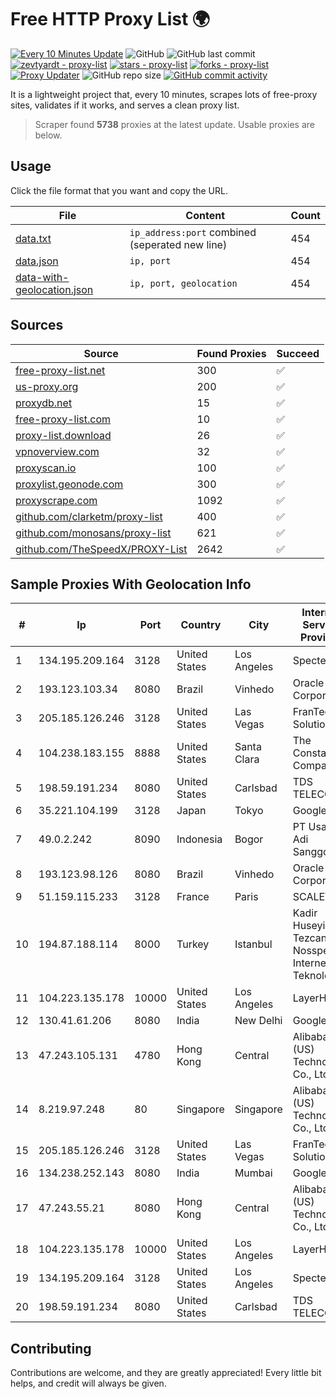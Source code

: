 
# Free HTTP Proxy List 🌍

[![Every 10 Minutes Update](https://github.com/mertguvencli/http-proxy-list/actions/workflows/main.yml/badge.svg?branch=main)](https://github.com/mertguvencli/http-proxy-list/actions/workflows/main.yml)
![GitHub](https://img.shields.io/github/license/mertguvencli/http-proxy-list)
![GitHub last commit](https://img.shields.io/github/last-commit/mertguvencli/http-proxy-list)
[![zevtyardt - proxy-list](https://img.shields.io/static/v1?label=zevtyardt&message=proxy-list&color=blue&logo=github)](https://github.com/zevtyardt/proxy-list "Go to GitHub repo")
[![stars - proxy-list](https://img.shields.io/github/stars/zevtyardt/proxy-list?style=social)](https://github.com/zevtyardt/proxy-list)
[![forks - proxy-list](https://img.shields.io/github/forks/zevtyardt/proxy-list?style=social)](https://github.com/zevtyardt/proxy-list)
[![Proxy Updater](https://github.com/zevtyardt/proxy-list/workflows/Proxy%20Updater/badge.svg)](https://github.com/zevtyardt/proxy-list/actions?query=workflow:"Proxy+Updater")
![GitHub repo size](https://img.shields.io/github/repo-size/zevtyardt/proxy-list)
[![GitHub commit activity](https://img.shields.io/github/commit-activity/m/zevtyardt/proxy-list?logo=commits)](https://github.com/zevtyardt/proxy-list/commits/main)

It is a lightweight project that, every 10 minutes, scrapes lots of free-proxy sites, validates if it works, and serves a clean proxy list.

> Scraper found **5738** proxies at the latest update. Usable proxies are below.

## Usage

Click the file format that you want and copy the URL.

|File|Content|Count|
|----|-------|-----|
|[data.txt](https://raw.githubusercontent.com/mertguvencli/http-proxy-list/main/proxy-list/data.txt)|`ip_address:port` combined (seperated new line)|454|
|[data.json](https://raw.githubusercontent.com/mertguvencli/http-proxy-list/main/proxy-list/data.json)|`ip, port`|454|
|[data-with-geolocation.json](https://raw.githubusercontent.com/mertguvencli/http-proxy-list/main/proxy-list/data-with-geolocation.json)|`ip, port, geolocation`|454|

## Sources

|Source|Found Proxies|Succeed|
|------|-------------|-------|
|[free-proxy-list.net](https://free-proxy-list.net)|300|✅|
|[us-proxy.org](https://www.us-proxy.org)|200|✅|
|[proxydb.net](http://proxydb.net)|15|✅|
|[free-proxy-list.com](https://free-proxy-list.com/?page=&port=&type%5B%5D=http&type%5B%5D=https&up_time=0&search=Search)|10|✅|
|[proxy-list.download](https://www.proxy-list.download/HTTP)|26|✅|
|[vpnoverview.com](https://vpnoverview.com/privacy/anonymous-browsing/free-proxy-servers)|32|✅|
|[proxyscan.io](https://www.proxyscan.io)|100|✅|
|[proxylist.geonode.com](https://proxylist.geonode.com/api/proxy-list?limit=300&page=1&sort_by=lastChecked&sort_type=desc&protocols=http,https)|300|✅|
|[proxyscrape.com](https://api.proxyscrape.com/v2/?request=displayproxies&protocol=http&timeout=10000&country=all&ssl=all&anonymity=all)|1092|✅|
|[github.com/clarketm/proxy-list](https://raw.githubusercontent.com/clarketm/proxy-list/master/proxy-list-raw.txt)|400|✅|
|[github.com/monosans/proxy-list](https://raw.githubusercontent.com/monosans/proxy-list/main/proxies/http.txt)|621|✅|
|[github.com/TheSpeedX/PROXY-List](https://raw.githubusercontent.com/TheSpeedX/PROXY-List/master/http.txt)|2642|✅|


## Sample Proxies With Geolocation Info

|#|Ip|Port|Country|City|Internet Service Provider|
|-|--|----|-------|----|-------------------------|
|1|134.195.209.164|3128|United States|Los Angeles|Spectero|
|2|193.123.103.34|8080|Brazil|Vinhedo|Oracle Corporation|
|3|205.185.126.246|3128|United States|Las Vegas|FranTech Solutions|
|4|104.238.183.155|8888|United States|Santa Clara|The Constant Company|
|5|198.59.191.234|8080|United States|Carlsbad|TDS TELECOM|
|6|35.221.104.199|3128|Japan|Tokyo|Google LLC|
|7|49.0.2.242|8090|Indonesia|Bogor|PT Usaha Adi Sanggoro|
|8|193.123.98.126|8080|Brazil|Vinhedo|Oracle Corporation|
|9|51.159.115.233|3128|France|Paris|SCALEWAY|
|10|194.87.188.114|8000|Turkey|Istanbul|Kadir Huseyin Tezcan Nosspeed Internet Teknolojileri|
|11|104.223.135.178|10000|United States|Los Angeles|LayerHost|
|12|130.41.61.206|8080|India|New Delhi|Google LLC|
|13|47.243.105.131|4780|Hong Kong|Central|Alibaba (US) Technology Co., Ltd.|
|14|8.219.97.248|80|Singapore|Singapore|Alibaba (US) Technology Co., Ltd.|
|15|205.185.126.246|3128|United States|Las Vegas|FranTech Solutions|
|16|134.238.252.143|8080|India|Mumbai|Google LLC|
|17|47.243.55.21|8080|Hong Kong|Central|Alibaba (US) Technology Co., Ltd.|
|18|104.223.135.178|10000|United States|Los Angeles|LayerHost|
|19|134.195.209.164|3128|United States|Los Angeles|Spectero|
|20|198.59.191.234|8080|United States|Carlsbad|TDS TELECOM|



## Contributing

Contributions are welcome, and they are greatly appreciated! Every
little bit helps, and credit will always be given.

